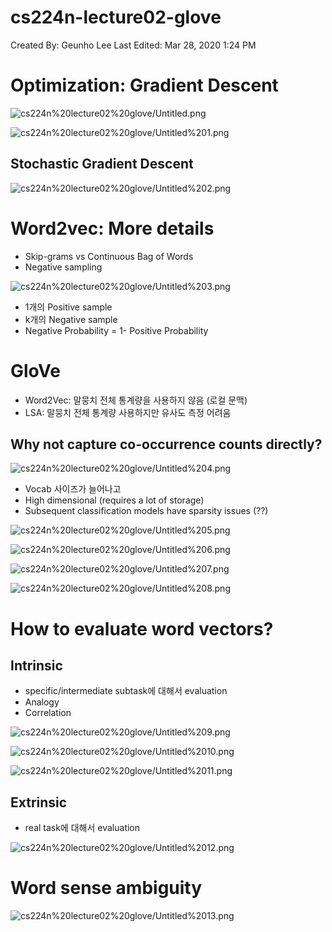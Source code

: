 # cs224n-lecture02-glove

Created By: Geunho Lee
Last Edited: Mar 28, 2020 1:24 PM

# Optimization: Gradient Descent

![cs224n%20lecture02%20glove/Untitled.png](cs224n%20lecture02%20glove/Untitled.png)

![cs224n%20lecture02%20glove/Untitled%201.png](cs224n%20lecture02%20glove/Untitled%201.png)

## Stochastic Gradient Descent

![cs224n%20lecture02%20glove/Untitled%202.png](cs224n%20lecture02%20glove/Untitled%202.png)

# Word2vec: More details

- Skip-grams vs Continuous Bag of Words
- Negative sampling

![cs224n%20lecture02%20glove/Untitled%203.png](cs224n%20lecture02%20glove/Untitled%203.png)

- 1개의 Positive sample
- k개의 Negative sample
- Negative Probability = 1- Positive Probability

# GloVe

- Word2Vec: 말뭉치 전체 통계량을 사용하지 않음 (로컬 문맥)
- LSA: 말뭉치 전체 통계량 사용하지만 유사도 측정 어려움

## Why not capture co-occurrence counts directly?

![cs224n%20lecture02%20glove/Untitled%204.png](cs224n%20lecture02%20glove/Untitled%204.png)

- Vocab 사이즈가 늘어나고
- High dimensional (requires a lot of storage)
- Subsequent classification models have sparsity issues (??)

![cs224n%20lecture02%20glove/Untitled%205.png](cs224n%20lecture02%20glove/Untitled%205.png)

![cs224n%20lecture02%20glove/Untitled%206.png](cs224n%20lecture02%20glove/Untitled%206.png)

![cs224n%20lecture02%20glove/Untitled%207.png](cs224n%20lecture02%20glove/Untitled%207.png)

![cs224n%20lecture02%20glove/Untitled%208.png](cs224n%20lecture02%20glove/Untitled%208.png)

# How to evaluate word vectors?

## Intrinsic

- specific/intermediate subtask에 대해서 evaluation
- Analogy
- Correlation

![cs224n%20lecture02%20glove/Untitled%209.png](cs224n%20lecture02%20glove/Untitled%209.png)

![cs224n%20lecture02%20glove/Untitled%2010.png](cs224n%20lecture02%20glove/Untitled%2010.png)

![cs224n%20lecture02%20glove/Untitled%2011.png](cs224n%20lecture02%20glove/Untitled%2011.png)

## Extrinsic

- real task에 대해서 evaluation

![cs224n%20lecture02%20glove/Untitled%2012.png](cs224n%20lecture02%20glove/Untitled%2012.png)

# Word sense ambiguity

![cs224n%20lecture02%20glove/Untitled%2013.png](cs224n%20lecture02%20glove/Untitled%2013.png)